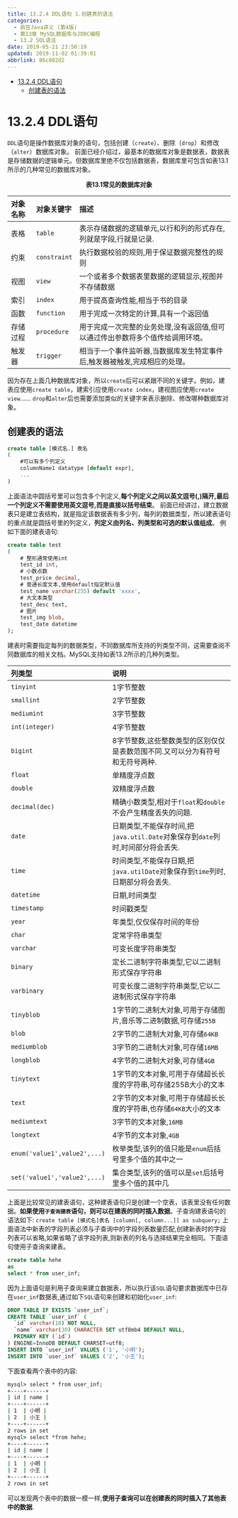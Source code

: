 ```yaml
---
title: 13.2.4 DDL语句 1.创建表的语法
categories: 
  - 疯狂Java讲义 (第4版)
  - 第13章 MySQL数据库与JDBC编程
  - 13.2 SQL语法
date: 2019-05-21 23:50:19
updated: 2019-11-02 01:39:01
abbrlink: 86c802d2
---
```

- [13.2.4 DDL语句](/ReadingNotes/86c802d2/#13-2-4-DDL语句)
    - [创建表的语法](/ReadingNotes/86c802d2/#创建表的语法)

<!--more-->
<script src="https://cdn.bootcss.com/jquery/3.4.0/jquery.slim.min.js"></script>
<script>$(document).ready(function () {$(".post-body > ul:nth-child(1)").hide();});</script>

<!--end-->
# 13.2.4 DDL语句 #
`DDL`语句是操作数据库对象的语句，包括创建（`create`）、删除（`drop`）和修改（`alter`）数据库对象。
前面已经介绍过，最基本的数据库对象是数据表，数据表是存储数据的逻辑单元。但数据库里绝不仅包括数据表，数据库里可包含如表13.1所示的几种常见的数据库对象。
<center><strong>表13.1常见的数据库对象</strong></center>

|对象名称|对象关键字|描述|
|:--|:--|:--|
|表格|`table`|表示存储数据的逻辑单元,以行和列的形式存在,列就是字段,行就是记录.|
|约束|`constraint`|执行数据校验的规则,用于保证数据完整性的规则|
|视图|`view`|一个或者多个数据表里数据的逻辑显示,视图并不存储数据|
|索引|`index`|用于提高查询性能,相当于书的目录|
|函数|`function`|用于完成一次特定的计算,具有一个返回值|
|存储过程|`procedure`|用于完成一次完整的业务处理,没有返回值,但可以通过传出参数将多个值传给调用环境。|
|触发器|`trigger`|相当于一个事件监听器,当数据库发生特定事件后,触发器被触发,完成相应的处理。|
因为存在上面几种数据库对象，所以`create`后可以紧跟不同的关键字。例如，建表应使用`create table`，建索引应使用`create index`，建视图应使用`create view`……
`drop`和`alter`后也需要添加类似的关键字来表示删除、修改哪种数据库对象。

## 创建表的语法 ##
```sql
create table [模式名.] 表名
(
    #可以有多个列定义
    columnName1 datatype [default expr],
    ...
)
```
上面语法中圆括号里可以包含多个列定义,**每个列定义之间以英文逗号(,)隔开,最后一个列定义不需要使用英文逗号,而是直接以括号结束**。
前面已经讲过，建立数据表只是建立表结构，就是指定该数据表有多少列，每列的数据类型，所以建表语句的重点就是圆括号里的列定义，**列定义由列名、列类型和可选的默认值组成**。
例如下面的建表语句:
```sql
create table test
(
    # 整形通常使用int
    test_id int,
    # 小数点数
    test_price decimal,
    # 普通长度文本,使用default指定默认值
    test_name varchar(255) default 'xxxx',
    # 大文本类型
    test_desc text,
    # 图片
    test_img blob,
    test_date datetime
);
```
建表时需要指定每列的数据类型，不同数据库所支持的列类型不同，这需要查阅不同数据库的相关文档。MySQL支持如表13.2所示的几种列类型。

|列类型|说明|
|:---|:---|
|`tinyint`|1字节整数|
|`smallint`|2字节整数|
|`mediumint`|3字节整数|
|`int(integer)`|4字节整数|
|`bigint`|8字节整数,这些整数类型的区别仅仅是表数范围不同.又可以分为有符号和无符号两种.|
|`float`|单精度浮点数|
|`double`|双精度浮点数|
|`decimal(dec)`|精确小数类型,相对于`float`和`double`不会产生精度丢失的问题.|
|`date`|日期类型,不能保存时间,把`java.util.Date`对象保存到`date`列时,时间部分将会丢失.|
|`time`|时间类型,不能保存日期,把`java.utilDate`对象保存到`time`列时,日期部分将会丢失.|
|`datetime`|日期,时间类型|
|`timestamp`|时间戳类型|
|`year`|年类型,仅仅保存时间的年份|
|`char`|定常字符串类型|
|`varchar`|可变长度字符串类型|
|`binary`|定长二进制字符串类型,它以二进制形式保存字符串|
|`varbinary`|可变长度二进制字符串类型,它以二进制形式保存字符串|
|`tinyblob`|1字节的二进制大对象,可用于存储图片,音乐等二进制数据,可存储`255B`|
|`blob`|2字节的二进制大对象,可存储`64KB`|
|`mediumblob`|3字节的二进制大对象,可存储`16MB`|
|`longblob`|4字节的二进制大对象,可存储`4GB`|
|`tinytext`|1字节的文本对象,可用于存储超长长度的字符串,可存储255B大小的文本|
|`text`|2字节的文本对象,可用于存储超长长度的字符串,也存储`64KB`大小的文本|
|`mediumtext`|3字节的文本对象,`16MB`|
|`longtext`|4字节的文本对象,`4GB`|
|`enum('value1',value2',...)`|枚举类型,该列的值只能是`enum`后括号里多个值的其中之一|
|`set('value1','value2',...)`|集合类型,该列的值可以是`set`后括号里多个值的其中几|
上面是比较常见的建表语句，这种建表语句只是创建一个空表，该表里没有任何数据。**如果使用`子查询建表`语句，则可以在建表的同时插入数据**。子查询建表语句的语法如下:
`create table [模式名]表名 [column[, column...]] as subquery;`
上面语法中新表的字段列表必须与子查询中的字段列表数量匹配,创建新表时的字段列表可以省略,如果省略了该字段列表,则新表的列名与选择结果完全相同。下面语句使用子查询来建表。
```sql
create table hehe
as
select * from user_inf;
```
因为上面语句是利用子查询来建立数据表，所以执行该`SQL`语句要求数据库中已存在`user_inf`数据表,通过如下`SQL`语句来创建和初始化`user_inf`:
```sql
DROP TABLE IF EXISTS `user_inf`;
CREATE TABLE `user_inf` (
  `id` varchar(10) NOT NULL,
  `name` varchar(30) CHARACTER SET utf8mb4 DEFAULT NULL,
  PRIMARY KEY (`id`)
) ENGINE=InnoDB DEFAULT CHARSET=utf8;
INSERT INTO `user_inf` VALUES ('1', '小明');
INSERT INTO `user_inf` VALUES ('2', '小王');
```
下面查看两个表中的内容:
```cmd
mysql> select * from user_inf;
+----+------+
| id | name |
+----+------+
| 1  | 小明 |
| 2  | 小王 |
+----+------+
2 rows in set
mysql> select *from hehe;
+----+------+
| id | name |
+----+------+
| 1  | 小明 |
| 2  | 小王 |
+----+------+
2 rows in set
```
可以发现两个表中的数据一模一样,**使用子查询可以在创建表的同时插入了其他表中的数据**.

